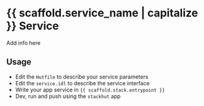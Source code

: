 # {{ scaffold.service_name | capitalize }} Service

Add info here

## Usage
* Edit the `Hutfile` to describe your service parameters
* Edit the `service.idl` to describe the service interface
* Write your app service in `{{ scaffold.stack.entrypoint }}`
* Dev, run and push using the `stackhut` app
